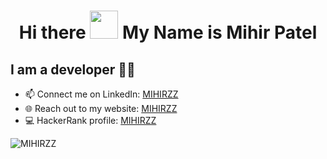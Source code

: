 <h1 align="center">Hi there <img src="https://github.com/mitul3737/mitul3737/blob/main/Wave.gif" height="45px" width="45px"> My Name is Mihir Patel</h1>
<!--
**MIHIRZZ/MIHIRZZ** is a ✨ _special_ ✨ repository because its `README.md` (this file) appears on your GitHub profile.
-->

## I am a developer 👨‍💻
- 📫 Connect me on LinkedIn: [MIHIRZZ][LinkenIN]
- 🌐 Reach out to my website: [MIHIRZZ][website]
- 💻 HackerRank profile: [MIHIRZZ][HackerRank]

[website]: https://sites.google.com/view/mihirzz/home
[LinkenIN]: https://www.linkedin.com/in/mihirzz/
[HackerRank]: https://www.hackerrank.com/dashboard
<p><img src="https://github-readme-stats.vercel.app/api/top-langs?username=MIHIRZZ&show_icons=true&locale=en&layout=compact" alt="MIHIRZZ" /></p>
